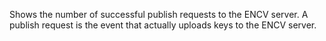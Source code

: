 Shows the number of successful publish requests to the ENCV server. A publish request is the event that actually uploads keys to the ENCV server. 
